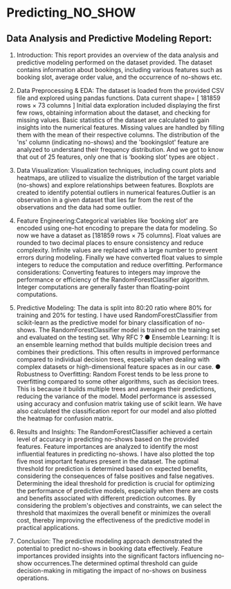 # Predicting_NO_SHOW
## Data Analysis and Predictive Modeling Report:

1. Introduction:
This report provides an overview of the data analysis and predictive modeling
performed on the dataset provided. The dataset contains information about bookings,
including various features such as booking slot, average order value, and the
occurrence of no-shows etc.

2. Data Preprocessing & EDA:
The dataset is loaded from the provided CSV file and explored using pandas functions.
Data current shape= [ 181859 rows × 73 columns ]
Initial data exploration included displaying the first few rows, obtaining information about
the dataset, and checking for missing values.
Basic statistics of the dataset are calculated to gain insights into the numerical features.
Missing values are handled by filling them with the mean of their respective columns.
The distribution of the 'ns' column (indicating no-shows) and the 'bookingslot' feature
are analyzed to understand their frequency distribution. And we got to know that out of
25 features, only one that is ‘booking slot’ types are object .

3. Data Visualization:
Visualization techniques, including count plots and heatmaps, are utilized to visualize
the distribution of the target variable (no-shows) and explore relationships between
features.
Boxplots are created to identify potential outliers in numerical features.Outlier is an
observation in a given dataset that lies far from the rest of the observations and the
data had some outlier.

4. Feature Engineering:Categorical variables like ‘booking slot’ are encoded using one-hot encoding to prepare
the data for modeling. So now we have a dataset as [181859 rows × 75 columns].
Float values are rounded to two decimal places to ensure consistency and reduce
complexity.
Infinite values are replaced with a large number to prevent errors during modeling.
Finally we have converted float values to simple integers to reduce the computation and
reduce overfitting. Performance considerations: Converting features to integers may
improve the performance or efficiency of the RandomForestClassifier algorithm. Integer
computations are generally faster than floating-point computations.

5. Predictive Modeling:
The data is split into 80:20 ratio where 80% for training and 20% for testing.
I have used RandomForestClassifier from scikit-learn as the predictive model for binary
classification of no-shows.
The RandomForestClassifier model is trained on the training set and evaluated on the
testing set.
Why RFC ?
● Ensemble Learning: It is an ensemble learning method that builds multiple
decision trees and combines their predictions. This often results in improved
performance compared to individual decision trees, especially when dealing with
complex datasets or high-dimensional feature spaces as in our case.
● Robustness to Overfitting: Random Forest tends to be less prone to overfitting
compared to some other algorithms, such as decision trees. This is because it
builds multiple trees and averages their predictions, reducing the variance of the
model.
Model performance is assessed using accuracy and confusion matrix taking use of
scikit learn.
We have also calculated the classification report for our model and also plotted the
heatmap for confusion matrix.

6. Results and Insights:
The RandomForestClassifier achieved a certain level of accuracy in predicting
no-shows based on the provided features.
Feature importances are analyzed to identify the most influential features in predicting
no-shows. I have also plotted the top five most important features present in the
dataset.
The optimal threshold for prediction is determined based on expected benefits,
considering the consequences of false positives and false negatives.
Determining the ideal threshold for prediction is crucial for optimizing the performance of
predictive models, especially when there are costs and benefits associated with
different prediction outcomes.
By considering the problem's objectives and constraints, we can select the threshold
that maximizes the overall benefit or minimizes the overall cost, thereby improving
the effectiveness of the predictive model in practical applications.
7. Conclusion:
The predictive modeling approach demonstrated the potential to predict no-shows in
booking data effectively.
Feature importances provided insights into the significant factors influencing no-show
occurrences.The determined optimal threshold can guide decision-making in mitigating the impact of
no-shows on business operations.